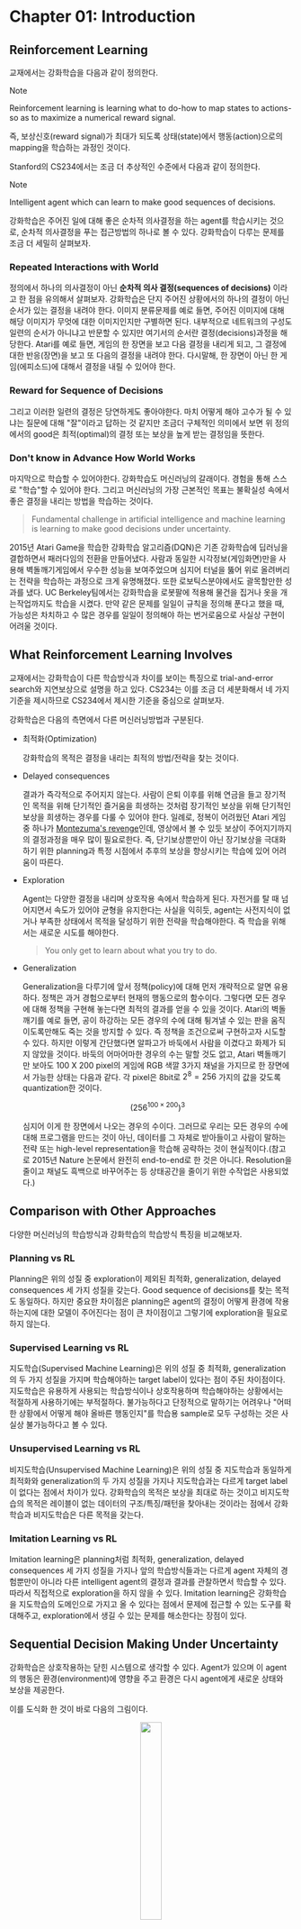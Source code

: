 # Chapter 01: Introduction

## Reinforcement Learning

교재에서는 강화학습을 다음과 같이 정의한다.

> [!NOTE]
> Reinforcement learning is learning what to do-how to map states to actions-so as to maximize a numerical reward signal.

즉, 보상신호(reward signal)가 최대가 되도록 상태(state)에서 행동(action)으로의 mapping을 학습하는 과정인 것이다.

Stanford의 CS234에서는 조금 더 추상적인 수준에서 다음과 같이 정의한다.

> [!NOTE]
> Intelligent agent which can learn to make good sequences of decisions.

강화학습은 주어진 일에 대해 좋은 순차적 의사결정을 하는 agent를 학습시키는 것으로, 순차적 의사결정을 푸는 접근방법의 하나로 볼 수 있다. 강화학습이 다루는 문제를 조금 더 세밀히 살펴보자.

### Repeated Interactions with World

정의에서 하나의 의사결정이 아닌 **순차적 의사 결정(sequences of decisions)** 이라고 한 점을 유의해서 살펴보자. 강화학습은 단지 주어진 상황에서의 하나의 결정이 아닌 순서가 있는 결정을 내려야 한다. 이미지 분류문제를 예로 들면, 주어진 이미지에 대해 해당 이미지가 무엇에 대한 이미지인지만 구별하면 된다. 내부적으로 네트워크의 구성도 일련의 순서가 아니냐고 반문할 수 있지만 여기서의 순서란 결정(decisions)과정을 해당한다. Atari를 예로 들면, 게임의 한 장면을 보고 다음 결정을 내리게 되고, 그 결정에 대한 반응(장면)을 보고 또 다음의 결정을 내려야 한다. 다시말해, 한 장면이 아닌 한 게임(에피소드)에 대해서 결정을 내릴 수 있어야 한다.

### Reward for Sequence of Decisions

그리고 이러한 일련의 결정은 당연하게도 좋아야한다. 마치 어떻게 해야 고수가 될 수 있냐는 질문에 대해 "잘"이라고 답하는 것 같지만 조금더 구체적인 의미에서 보면 위 정의에서의 good은 최적(optimal)의 결정 또는 보상을 높게 받는 결정임을 뜻한다.

### Don't know in Advance How World Works

마지막으로 학습할 수 있어야한다. 강화학습도 머신러닝의 갈래이다. 경험을 통해 스스로 "학습"할 수 있어야 한다. 그리고 머신러닝의 가장 근본적인 목표는 불확실성 속에서 좋은 결정을 내리는 방법을 학습하는 것이다.

> Fundamental challenge in artificial intelligence and machine learning is learning to make good decisions under uncertainty.

2015년 Atari Game을 학습한 강화학습 알고리즘(DQN)은 기존 강화학습에 딥러닝을 결합하면서 패러다임의 전환을 만들어냈다. 사람과 동일한 시각정보(게임화면)만을 사용해 벽돌깨기게임에서 우수한 성능을 보여주었으며 심지어 터널을 뚫어 위로 올려버리는 전략을 학습하는 과정으로 크게 유명해졌다. 또한 로보틱스분야에서도 괄목할만한 성과를 냈다. UC Berkeley팀에서는 강화학습을 로봇팔에 적용해 물건을 집거나 옷을 개는작업까지도 학습을 시켰다. 만약 같은 문제를 일일이 규칙을 정의해 푼다고 했을 때, 가능성은 차치하고 수 많은 경우를 일일이 정의해야 하는 번거로움으로 사실상 구현이 어려울 것이다.

## What Reinforcement Learning Involves

교재에서는 강화학습이 다른 학습방식과 차이를 보이는 특징으로 trial-and-error search와 지연보상으로 설명을 하고 있다. CS234는 이를 조금 더 세분화해서 네 가지 기준을 제시하므로 CS234에서 제시한 기준을 중심으로 살펴보자.

강화학습은 다음의 측면에서 다른 머신러닝방법과 구분된다.

* 최적화(Optimization)

  강화학습의 목적은 결정을 내리는 최적의 방법/전략을 찾는 것이다.
  
* Delayed consequences

  결과가 즉각적으로 주어지지 않는다. 사람이 은퇴 이후를 위해 연금을 들고 장기적인 목적을 위해 단기적인 즐거움을 희생하는 것처럼 장기적인 보상을 위해 단기적인 보상을 희생하는 경우를 다룰 수 있어야 한다. 일례로, 정복이 어려웠던 Atari 게임 중 하나가 [Montezuma's revenge](https://www.youtube.com/watch?v=ToSe_CUG0F4)인데, 영상에서 볼 수 있듯 보상이 주어지기까지의 결정과정을 매우 많이 필요로한다. 즉, 단기보상뿐만이 아닌 장기보상을 극대화 하기 위한 planning과 특정 시점에서 추후의 보상을 향상시키는 학습에 있어 어려움이 따른다.

* Exploration

  Agent는 다양한 결정을 내리며 상호작용 속에서 학습하게 된다. 자전거를 탈 때 넘어지면서 속도가 있어야 균형을 유지한다는 사실을 익히듯, agent는 사전지식이 없거나 부족한 상태에서 목적을 달성하기 위한 전략을 학습해야한다. 즉 학습을 위해서는 새로운 시도를 해야한다.

  > You only get to learn about what you try to do.

* Generalization

  Generalization을 다루기에 앞서 정책(policy)에 대해 먼저 개략적으로 알면 유용하다. 정책은 과거 경험으로부터 현재의 행동으로의 함수이다. 그렇다면 모든 경우에 대해 정책을 구현해 놓는다면 최적의 결과를 얻을 수 있을 것이다. Atari의 벽돌깨기를 예로 들면, 공이 하강하는 모든 경우의 수에 대해 튕겨낼 수 있는 판을 움직이도록만해도 죽는 것을 방지할 수 있다. 즉 정책을 조건으로써 구현하고자 시도할 수 있다. 하지만 이렇게 간단했다면 알파고가 바둑에서 사람을 이겼다고 화제가 되지 않았을 것이다. 바둑의 어마어마한 경우의 수는 말할 것도 없고, Atari 벽돌깨기만 보아도 100 X 200 pixel의 게임에 RGB 색깔 3가지 채널을 가지므로 한 장면에서 가능한 상태는 다음과 같다. 각 pixel은 8bit로 $2^8=256$ 가지의 값을 갖도록 quantization한 것이다.

  $$\left(256^{100 \times 200}\right)^3$$

  심지어 이게 한 장면에서 나오는 경우의 수이다. 그러므로 우리는 모든 경우의 수에 대해 프로그램을 만드는 것이 아닌, 데이터를 그 자체로 받아들이고 사람이 말하는 전략 또는 high-level representation을 학습해 공략하는 것이 현실적이다.(참고로 2015년 Nature 논문에서 완전히 end-to-end로 한 것은 아니다. Resolution을 줄이고 채널도 흑백으로 바꾸어주는 등 상태공간을 줄이기 위한 수작업은 사용되었다.)

## Comparison with Other Approaches

다양한 머신러닝의 학습방식과 강화학습의 학습방식 특징을 비교해보자.

### Planning vs RL

Planning은 위의 성질 중 exploration이 제외된 최적화, generalization, delayed consequences 세 가지 성질을 갖는다. Good sequence of decisions를 찾는 목적도 동일하다. 하지만 중요한 차이점은 planning은 agent의 결정이 어떻게 환경에 작용하는지에 대한 모델이 주어진다는 점이 큰 차이점이고 그렇기에 exploration을 필요로 하지 않는다.

### Supervised Learning vs RL

지도학습(Supervised Machine Learning)은 위의 성질 중 최적화, generalization의 두 가지 성질을 가지며 학습해야하는 target label이 있다는 점이 주된 차이점이다. 지도학습은 유용하게 사용되는 학습방식이나 상호작용하며 학습해야하는 상황에서는 적절하게 사용하기에는 부적절하다. 불가능하다고 단정적으로 말하기는 어려우나 "어떠한 상황에서 어떻게 해야 올바른 행동인지"를 학습용 sample로 모두 구성하는 것은 사실상 불가능하다고 볼 수 있다.

### Unsupervised Learning vs RL

비지도학습(Unsupervised Machine Learning)은 위의 성질 중 지도학습과 동일하게 최적화와 generalization의 두 가지 성질을 가지나 지도학습과는 다르게 target label이 없다는 점에서 차이가 있다. 강화학습의 목적은 보상을 최대로 하는 것이고 비지도학습의 목적은 레이블이 없는 데이터의 구조/특징/패턴을 찾아내는 것이라는 점에서 강화학습과 비지도학습은 다른 목적을 갖는다.

### Imitation Learning vs RL

Imitation learning은 planning처럼 최적화, generalization, delayed consequences 세 가지 성질을 가지나 앞의 학습방식들과는 다르게 agent 자체의 경험뿐만이 아니라 다른 intelligent agent의 결정과 결과를 관찰하면서 학습할 수 있다. 따라서 직접적으로 exploration을 하지 않을 수 있다. Imitation learning은 강화학습을 지도학습의 도메인으로 가지고 올 수 있다는 점에서 문제에 접근할 수 있는 도구를 확대해주고, exploration에서 생길 수 있는 문제를 해소한다는 장점이 있다.

## Sequential Decision Making Under Uncertainty

강화학습은 상호작용하는 닫힌 시스템으로 생각할 수 있다. Agent가 있으며 이 agent의 행동은 환경(environment)에 영향을 주고 환경은 다시 agent에게 새로운 상태와 보상을 제공한다.

이를 도식화 한 것이 바로 다음의 그림이다.

<figure align=center>
<img src="https://upload.wikimedia.org/wikipedia/commons/thumb/1/1b/Reinforcement_learning_diagram.svg/1024px-Reinforcement_learning_diagram.svg.png" width=30% height=30% />
<figcaption>Wikipedia: Reinforcement Learning</figcaption>
</figure>

Agent의 목표는 총 보상의 기대값을 최대로 하는 방법을 찾는 것이다.

> Goal: Select actions to maximize total expected future reward

Time step별로 정리하면 각 time step $t$마다 다음의 순서대로 진행된다.

1. Agent가 행동 $a_t$를 실행한다.
2. 환경은 입력으로 행동 $a_t$를 받고 변화된 환경 $o_t$와 보상 $r_t$를 출력으로 내보낸다.
3. Agent는 $o_t$와 $r_t$를 입력으로 받는다.

이러한 절차를 반복적으로 거치게 되면 history는 행동과 관찰한 상태, 보상에 대한 기록으로써 다음처럼 저장된다.

$$h_t = (a_1, o_1, r_1, \ldots, a_t, o_t, r_t)$$

다음 상태는 그 동안의 history에 의해 결정된다는 점에서 history의 함수라고 말할 수도 있다.

### Markov Assumption

강화학습은 learning agent와 환경의 상태, 행동, 보상간 상호작용을 정의하기위해 **Markov Decision Process(MDP)** framework을 사용한다. 따라서 강화학습을 이해하기 위해서는 MDP에 대한 이해가 바탕이 되어야 한다.

강화학습문제들은 [Dynamical systems theory](https://en.wikipedia.org/wiki/Dynamical_systems_theory)에서 다루는 incompletely-known Markov decision processes에 대한 optimal control문제로 구성해 볼 수 있다. 이에 대한 세부적인 내용은 교재 Chapter 3의 주된 주제이므로 여기서는 Markov Decision Process(MDP)와 이를 구성하는 기본 가정에 대해 가볍게 살펴보자.

**Markov assumption**은 각 상태에서 다음 상태가 오직 현재상태로부터만 영향을 받고 과거의 상태로부터는 독립적인 성질을 말한다. 다시 말해, $S_{t+1}$은 $S_{t-1}$과는 독립적이고 $S_t$로부터만 영향을 받는다. 이러한 성질을 만족하는 process를 Markov Process라고 한다.

$$p(s_{t+1} \vert s_t, a_t) = p(s_{t+1} \vert h_t, a_t)$$

이렇게만 생각해보면 세상에 Markov Property를 만족하는 것은 별로 없어보인다. 내일의 결과는 오늘뿐만이 아니라 어제의 영향도 받을 것이고, 음악추천서비스가 내게 추천해주는 다음곡은 현재 듣고있는 곡뿐만이 아닌 과거에 들은 곡들도 감안할 것이다. 매우 제한적이다. 하지만, history를 상태로 생각하면($s_t = h_t$) Markov assumption을 항상 만족하게 할 수 있다. 실제 문제에서는 흔히 가장 최근의 관측을 sufficient statistic of history로 설정하기도 한다. 위에 언급된 Atari를 예로 들면, DQN 알고리즘은 최근 4개의 관측결과를 상태로 사용하였다. 즉, 최근 4개의 history를 하나의 상태로 취급하여 Markov assumption을 만족시킨 것으로 이해할 수 있다.

### Markov Models

Markov Model은 크게 다음 질문들에 대한 Yes/No 여부에 따라 네가지 종류로 나눌 수 있다.

* States are completely observable?
* Do we have control over the state transitions?

각각의 기준을 먼저 살펴보자. 상태가 completely observable하다는 것은 무엇일까? 현재, 환경에서 상태를 내가 인지할 수 있는 예는 보드게임들이 있을 것이다. 체스나 바둑을 생각해보면 나의 상태를 상태공간에서 정확하게 특정할 수 있다. 하지만 스타크래프트와 같은 게임을 생각해보자. 플레이어가 알 수 있는 곳은 시야가 확보된 지역에 한정된다. 시야가 없거나, 정찰을 했더라도 현재 시야가 없으면 그 곳에서 어떤 일이 일어나는지를 모른다. 이런 상태를 partially observable하다고 한다.

그 다음 기준인 Do we have control over the state transitions?에 대해 생각해보자. 문자 그대로 state transition에 개입을 할 수 있는지 여부이다. 슬롯머신 앞에 앉아있다고 생각해보자. 레버가 없는 슬롯머신이며 결과가 나오면 자동으로 다음 게임이 진행된다고 가정하면, 플레이어는 현재 상태에서 다음 상태로 선택의 여지 없이 넘어가게 된다. 즉, control할 수 없는 상태인 것이다. 다른 슬롯머신은 레버가 세 개가 있고 각 레버는 다음 상태에 영향을 준다고 해보자. 이 때 플레이어가 어떤 레버를 당길지 고를 수 있다면 이는 state transition에 대해 control을 할 수 있는 상태이다.

이를 염두에 두고 다음 네가지 Markov model을 알아보자.

### Markov Chain

<figure align=center>
<img src="assets/images/Chapter01/HMM.png"/>
</figure>

* 유한한 discrete 상태를 갖는다.
* 상태간 transition이 확률적으로 정의된다.
* 다음 상태는 현재 상태에 의해서만 결정된다. (과거 상태에 대해 확률적으로 독립이다)

#### Hidden Markov Model (HMM)

<figure align=center>
<img src="assets/images/Chapter01/HMM.png"/>
</figure>

* 유한한 discrete 상태를 갖는다.
* 상태간 transition이 확률적으로 정의된다.
* 다음 상태는 현재 상태에 의해서만 결정된다. (과거 상태에 대해 확률적으로 독립이다)
* **현재의 상태를 모른다**.

#### Markov Decision Process (MDP)

<figure align=center>
<img src="assets/images/Chapter01/MDP.png"/>
</figure>

* 유한한 discrete 상태를 갖는다.
* 상태간 transition이 상태와 행동에 대해 확률적으로 정의된다.
* 다음 상태는 현재 상태와 현재 행동에 의해서만 결정된다. (과거 상태와 행동에 대해 확률적으로 독립이다)

#### Partially Observable Markov Decision Process (POMDP)

<figure align=center>
<img src="assets/images/Chapter01/MDP.png"/>
</figure>

* 유한한 discrete 상태를 갖는다.
* 상태간 transition이 상태와 행동에 대해 확률적으로 정의된다.
* 다음 상태는 현재 상태와 현재 행동에 의해서만 결정된다. (과거 상태와 행동에 대해 확률적으로 독립이다)
* **현재의 상태를 모른다**.

#### Markov Model Summary

<figure align=center>
<img src="assets/images/Chapter01/MarkovModels.png" width=50% height=50% />
</figure>

## Types of Sequential Decision Processes

### Bandits

* 행동이 다음 관측에 영향을 주지 않는다.
* 보상이 즉각적으로 주어진다.

### MDP and POMDP

* 행동이 다음 관측에 영향을 준다.
* 지연보상이 있으므로 credit assignment(특정 결과를 얻기 위한 행동을 푸는 문제)나 전략적인 행동(strategic action)을 사용한다.

### How the World Changes

환경의 특성에 따라 deterministic한 환경 혹은 stochastic한 환경으로 나누어진다.

* Deterministic
  주어진 history와 행동에 대해서 하나의 관측과 보상이 주어진다. 주로 robotics나 control쪽에서 이와 같은 가정을 한다.
* Stochastic
  주어진 history와 행동에 대해 다수의 가능한 관측과 보상이 존재한다. 주로 환경에 대한 model을 구성하기 어려운 문제들이 이에 해당한다.

## RL Algorithm Components

강화학습을 구성하는 요소들에 대해서 살펴보자. 강화학습을 구성하고 있는 요소는 **정책(policy)**, **보상신호(reward signal)**, **가치함수(value function)** 가 있으며 환경에 대한 **모델(model)** 은 포함될 수도, 포함되지 않을 수도 있다. Model을 갖는 경우를 model-based라고하며 model이 없는 경우를 model-free라고 한다.

### Policy

정책(policy)는 agent의 상태에서 행동으로의 mapping이다. 정책 $\pi$에 의해 agent가 어떤 행동을 고를지가 결정된다.

$$\pi: S \rightarrow A$$

#### Deterministic policy

  상태에서 하나의 행동으로 mapping된다.
  $$\pi(s) = a$$

#### Stochastic policy:
  상태에 대해서 행동의 확률분포로 mapping된다.
  $$\pi(a \vert s ) = Pr(a_t = a \vert s_t = s)$$

### Reward Signal

보상신호(reward signal)는 강화학습문제의 목표를 정의한다. 매 시점마다 환경은 강화학습 agent에게 보상이라고 불리는 신호를 보낸다. 그리고 이 신호는 스칼라 값이다. 총 보상의 합(return)을 가장 크게 만드는 것이 강화학습 agent의 궁극적인 목표이다.

### Value Function

보상신호가 행동에 대한 환경의 즉각적인 반응(immediate response)으로서 좋고 나쁨을 알려준다면 가치함수는 장기적인 관점에서 좋고 나쁨을 정의한다. 가치함수 $V^{\pi}$는 정책 $\pi$를 따를 때 해당 상태/행동을 통해 얻을 수 있는 미래 보상에 대한 기댓값이다.

$$V^{\pi}(s_t = s) = \mathbb{E}_{\pi}[r_t + \gamma r_{t+1} + \gamma^2 r_{t+2} + \cdots \vert s_t = s]$$

위에서 확인할 수 있듯, 가치함수는 하나의 보상이 아닌 보상의 총합에 대한 기댓값으로써 정의된다. 따라서 가치함수를 통해 상태와 행동에 대한 좋음과 나쁨의 정도를 정량화 할 수 있다. 또한, discount factor $\gamma$에 의해 현재 보상과 미래 보상의 균형을 조절할 수 있다. 극단적으로 $\gamma=0$이면 현재 보상만 고려하는 근시안적 접근이 될 것이고 $\gamma=1$이면 미래보상과 현재보상을 동등하게 반영한다.

### Model

강화학습을 구성하는 마지막 요소는 모델(model)이다. Model은 환경이 agent의 행동에 대해 어떻게 반응하는지를 표현한다.

* 다음 상태를 예측하는 transition/dynamics 모델은 다음과 같이 표현할 수 있다.
  $$p(s_{t+1} = s^\prime \vert s_t = s, a_t = a)$$
* 현재 보상을 예측하는 reward model은 다음과 같이 표현할 수 있다.
  $$r(s_t = s, a_t = a) = \mathbb{E}[r_t \vert s_t = s, a_t = a]$$

Model이 있는 경우, 다음 상태와 보상을 직접 경험하지 않고도 예측해 볼 수 있으므로 planning분야에서는 model을 활용하여 가능한 미래 상황을 고려해 행동을 결정할 수 있다.

## Types of RL Agents

강화학습 agent의 종류는 model의 사용여부에 따라 model-based와 model-free 두 가지로 나눌 수 있다. Model-based는 이름에서 의미하듯 모델을 통해 정책과 가치함수를 가질 수 있다. Openai의 강화학습 튜토리얼인 [Spinning up](https://spinningup.openai.com/en/latest/)에서도 model 유무에 따라 구분하고 있다.

<figure align=center>
<img src="https://spinningup.openai.com/en/latest/_images/rl_algorithms_9_15.svg"/>
<figcaption>OpenAI: Spinning Up</figcaption>
</figure>

### Evolutionary Methods vs RL (Value Function Estimation)

대부분의 강화학습문제는 가치함수를 잘 추정(estimate)하는 문제로 귀결된다. 하지만 반드시 문제의 해결을 위해서 가치함수를 사용해야 하는 것은 아니다. Evolutionary methods 중 Genetic algorithms, Genetic programming, Simulated annealing 등은 가치함수를 추정하지 않고 문제를 해결한다.

가치함수를 사용하는 강화학습과 evolutionary methods의 가장 큰 차이점은 중간과정의 반영여부이다. 예를 들어, 체스, 바둑과 같은 게임은 승, 패가 결정되기까지 말의 이동이 여러단계에 걸쳐서 일어난다. 학습과정에서 evolutionary methods는 다양한 정책을 고정한 채로 게임을 진행해 승률에 따라 다음 정책 선택을 결정한다. 하지만 승률을 적절하게 추정하기위해서는 한 정책으로도 많은 게임을 해보아야 한다. (같은 전략이 계속 먹히는지 한 두판만 해서 결정할 수 는 없다) 그리고 evolutionary methods에서는 최종결과인 게임의 승패만이 해당 정책의 승률로서 저장된다. 여기서 중요한 점은 게임 중에 일어난 과정들은 무시된다는 것이다. 다시 말해, 게임을 승리로 이끈 결정적인 수가 어떤 것이었는지는 고려되지 않고 단지 승리하게 된 게임의 모든 행동들이 높은 점수를 받게 되는 것이다. 이는 가치함수기반의 접근에서 한 게임 내에서 각각의 상태를 평가하는 것과는 대조적이다.

결국 evolutionary methods와 가치함수기반 방법 모두 정책공간을 탐색한다는 점에서는 같지만 가치함수는 한 게임 내에서 일어났던 정보들을 이용할 수 있다는 점에서 차이가 있다. 또한 이러한 차이는 강화학습이 환경과 상호작용한다는 점과 지연된 보상을 감안한 목표달성을 반영한다는점을 분명히 보여준다.

## Key Challenges in Learning to Make Sequences of Good Decisions

그렇다면 순착적 의사결정문제를 푸는 학습과정에서의 어려운 점은 어떤 것이 있을까? Planning과 강화학습으로 구분해서 확인해보자.

### Planning

Planning은 환경이 어떻게 작동하는지에 대한 Model이 있다는 점에서 그렇지 않은 경우보다 수월한 부분이 있다. 하지만 Model은 model일 뿐이며 실제 환경은 아니다. 실제 환경과 model이 괴리가 있다면 학습과정에서의 어려움을 차치하더라도 model의 오차로 인해 학습이 어려워질 수 있다.

Planning의 예로 예전 Windows에 기본으로 깔려있던 Solitaire 카드놀이를 들 수 있다. Solitaire는 Clova/Heart/Spade/Diamond별로 정렬시키면 되는 게임이다. 사용자의 행동에 대한 환경의 반응, 즉 model도 명확하다. 최적의 행동을 구하기 위해 model이 있다는 점을 이용해 이후 다루게 될 dynamic programming이나 tree search등의 방법을 사용할 수 있다.

### Reinforcement Learning

Planning과는 다르게 강화학습에서 어려운 점은 실제 세계가 어떻게 작동하는지 모른다는 것이다. 오목이라는 게임의 규칙을 알고 학습하는 것이 Planning이라면 강화학습에서는 오목에 대한 룰도 없이 그저 수많은 시도를 통해 오목이란 어떤 게임인가에 대해 알아내야 한다. 따라서 직/간접적으로 실제 세계(예시에서는 오목의 규칙)의 작동원리를 알아내야 한다. 이렇게 작동원리를 알아냈다면 이를 기반으로 정책을 향상시켜 나아갈 수 있다.

Solitaire 예시를 이어가면 강화학습에서는 Solitaire가 어떤 게임인지 모르는 상태에서 학습한다고 보면된다. 카드를 올바른 순서가 되도록 놓아야 보상이 발생할 것이고 이러한 보상을 통해 Solitaire가 어떤 게임인지를 알아내는 것 또한 강화학습에서는 학습과정에 포함된다.

## Exploration and Exploitation

강화학습의 주요한 특징 중 하나는 Exploration-exploitation trade-off이다. 강화학습 agent는 상호작용을 통해 학습하므로 행동을 취하는 전략은 중요한 문제이다. 이때 행동을 취하는 방식은 두 가지로 나누어 볼 수 있다.

첫번째는 exploration이다. 새로운 행동을 취함으로써 미래에 보상을 크게 할 수 있는 더 좋은 방법을 찾아낼 수 있다. 특히 문제에 대해 사전지식이 없다면 exploration을 통해 정책을 향상시켜야 한다. 하지만 극단적으로 exploration을 하면 매번 새로운 행동만 취하고 정작 학습한 내용은 잘 활용하지 못하게 될 것이다.

두번째는 exploitation이다. 과거 경험을 통해 가장 좋은 보상을 받을 수 있는 방법을 선택하는 행동을 exploitation이라고 한다. 다양한 점심메뉴를 시도(exploration)했으면 이후에는 가장 만족도가 높은 메뉴를 자주 먹게(exploitation) 될 것이다.

## Policy Evaluation and Control

Policy evaluation은 특정 정책에 대한 가치함수를 결정하는 과정이다.

$$
\pi \rightarrow v_{\pi}
$$

Control은 가능한한 큰 보상을 받을 수 있는 정책을 찾는 작업으로 정책을 향상시키는 작업을 포함한다. 따라서 Control은 강화학습에서의 궁극적인 목표이기도 하다. 자세한 내용은 Dynamic programming에서 다루도록 한다.

## Conclusion

이번 포스팅에서는 강화학습의 기본적인 내용들을 알아보았다. 한꺼번에 많은 개념이 등장하였지만 이후 단원들에서 순차적으로 다룰 내용이므로 부담없이 읽는 정도로 충분하다고 생각한다.

## Reference

* [Stanford CS234 Lecture](http://web.stanford.edu/class/cs234/index.html)
* [Sutton, R. S., Barto, A. G. (2018). Reinforcement learning: An introduction. Cambridge, MA: The MIT Press.](http://www.incompleteideas.net/book/the-book-2nd.html)
* [CMU POMDP Lecture](https://www.cs.cmu.edu/~ggordon/780-fall07/lectures/POMDP_lecture.pdf)
* [Open AI: Spinning Up](https://spinningup.openai.com/)
* [Wikipedia: Reinforcement Learning](https://en.wikipedia.org/wiki/Reinforcement_learning#:~:text=Reinforcement%20learning%20(강화학습)%20is%20an,supervised%20learning%20and%20unsupervised%20learning.)